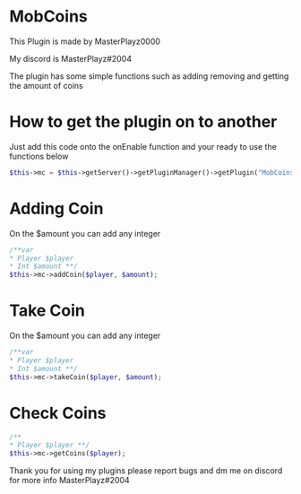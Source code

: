# MobCoins

This Plugin is made by MasterPlayz0000 

My discord is MasterPlayz#2004

The plugin has some simple functions such as adding removing and getting the amount of coins
# How to get the plugin on to another

Just add this code onto the onEnable function and your ready to use the functions below

```php
$this->mc = $this->getServer()->getPluginManager()->getPlugin("MobCoins");
```

# Adding Coin

On the $amount you can add any integer

```php
/**var
* Player $player
* Int $amount **/
$this->mc->addCoin($player, $amount);
```

# Take Coin

On the $amount you can add any integer

```php
/**var
* Player $player
* Int $amount **/
$this->mc->takeCoin($player, $amount);
```

# Check Coins

```php
/** 
* Player $player **/
$this->mc->getCoins($player);
```

Thank you for using my plugins please report bugs and dm me on discord for more info
MasterPlayz#2004
